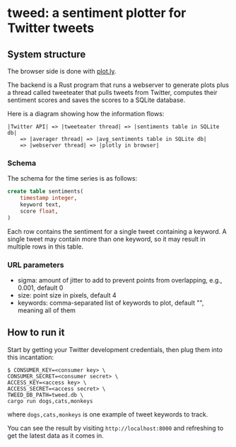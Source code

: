 # tweed: a sentiment plotter for Twitter tweets

## System structure

The browser side is done with [plot.ly](https://plot.ly/javascript/).

The backend is a Rust program that runs a webserver to generate plots plus a thread called tweeteater that pulls
tweets from Twitter, computes their sentiment scores and saves the scores to a SQLite database.

Here is a diagram showing how the information flows:

```
|Twitter API| => |tweeteater thread| => |sentiments table in SQLite db|
    => |averager thread| => |avg_sentiments table in SQLite db|
    => |webserver thread| => |plotly in browser|
```

### Schema

The schema for the time series is as follows:

```sql
create table sentiments(
	timestamp integer,
	keyword text,
	score float,
)
```

Each row contains the sentiment for a single tweet containing a keyword.
A single tweet may contain more than one keyword, so it may result in
multiple rows in this table.

### URL parameters

* sigma: amount of jitter to add to prevent points from overlapping, e.g., 0.001, default 0
* size: point size in pixels, default 4
* keywords: comma-separated list of keywords to plot, default "", meaning all of them

## How to run it

Start by getting your Twitter development credentials, then plug them into this incantation:
```
$ CONSUMER_KEY=<consumer key> \
CONSUMER_SECRET=<consumer secret> \
ACCESS_KEY=<access key> \
ACCESS_SECRET=<access secret> \
TWEED_DB_PATH=tweed.db \
cargo run dogs,cats,monkeys
```
where `dogs,cats,monkeys` is one example of tweet keywords to track.

You can see the result by visiting `http://localhost:8000` and refreshing to get the latest data as it comes in.
